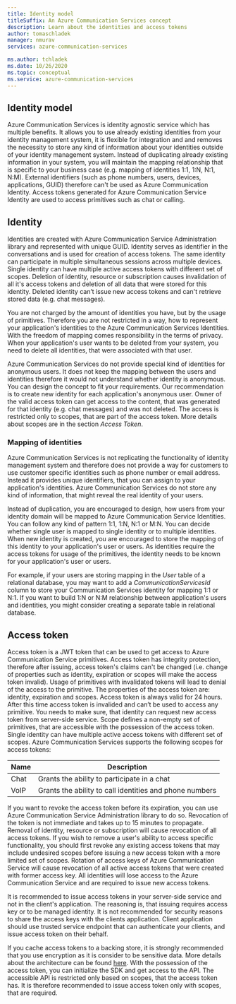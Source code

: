```yaml
---
title: Identity model
titleSuffix: An Azure Communication Services concept
description: Learn about the identities and access tokens
author: tomaschladek
manager: nmurav
services: azure-communication-services

ms.author: tchladek
ms.date: 10/26/2020
ms.topic: conceptual
ms.service: azure-communication-services
---
```


## Identity model

Azure Communication Services is identity agnostic service which has multiple benefits. It allows you to use already existing identities from your identity management system, it is flexible for integration and and removes the necessity to store any kind of information about your identities outside of your identity management system. Instead of duplicating already existing information in your system, you will maintain the mapping relationship that is specific to your business case (e.g. mapping of identities 1:1, 1:N, N:1, N:M). External identifiers (such as phone numbers, users, devices, applications, GUID) therefore can't be used as Azure Communication Identity. Access tokens generated for Azure Communication Service Identity are used to access primitives such as chat or calling. 

## Identity

Identities are created with Azure Communication Service Administration library and represented with unique GUID. Identity serves as identifier in the conversations and is used for creation of access tokens. The same identity can participate in multiple simultaneous sessions across multiple devices. Single identity can have multiple active access tokens with different set of scopes. Deletion of identity, resource or subscription causes invalidation of all it's access tokens and deletion of all data that were stored for this identity. Deleted identity can’t issue new access tokens and can't retrieve stored data (e.g. chat messages). 

You are not charged by the amount of identities you have, but by the usage of primitives. Therefore you are not restricted in a way, how to represent your application's identities to the Azure Communication Services Identities. With the freedom of mapping comes responsibility in the terms of privacy. When your application's user wants to be deleted from your system, you need to delete all identities, that were associated with that user.

Azure Communication Services do not provide special kind of identities for anonymous users. It does not keep the mapping between the users and identities therefore it would not understand whether identity is anonymous. You can design the concept to fit your requirements. Our recommendation is to create new identity for each application's anonymous user. Owner of the valid access token can get access to the content, that was generated for that identity (e.g. chat messages) and was not deleted. The access is restricted only to scopes, that are part of the access token. More details about scopes are in the section *Access Token*.

### Mapping of identities

Azure Communication Services is not replicating the functionality of identity management system and therefore does not provide a way for customers to use customer specific identities such as phone number or email address. Instead it provides unique identifiers, that you can assign to your application's identities. Azure Communication Services do not store any kind of information, that might reveal the real identity of your users.

Instead of duplication, you are encouraged to design, how users from your identity domain will be mapped to Azure Communication Service Identities. You can follow any kind of pattern 1:1, 1:N, N:1 or M:N. You can decide whether single user is mapped to single identity or to multiple identities. When new identity is created, you are encouraged to store the mapping of this identity to your application's user or users. As identities require the access tokens for usage of the primitives, the identity needs to be known for your application's user or users.

For example, if your users are storing mapping in the *User* table of a relational database, you may want to add a *CommunicationServicesId* column to store your Communication Services identity for mapping 1:1 or N:1. If you want to build 1:N or N:M relationship between application's users and identities, you might consider creating a separate table in relational database.

## Access token

Access token is a JWT token that can be used to get access to Azure Communication Service primitives. Access token has integrity protection, therefore after issuing, access token's claims can't be changed (i.e. change of properties such as identity, expiration or scopes will make the access token invalid). Usage of primitives with invalidated tokens will lead to denial of the access to the primitive. The properties of the access token are: identity, expiration and scopes. Access token is always valid for 24 hours. After this time access token is invalided and can’t be used to access any primitive. You needs to make sure, that identity can request new access token from server-side service. Scope defines a non-empty set of primitives, that are accessible with the possession of the access token. Single identity can have multiple active access tokens with different set of scopes. Azure Communication Services supports the following scopes for access tokens:

|Name|Description|
|---|---|
|Chat|	Grants the ability to participate in a chat|
|VoIP|	Grants the ability to call identities and phone numbers|


If you want to revoke the access token before its expiration, you can use Azure Communication Service Administration library to do so. Revocation of the token is not immediate and takes up to 15 minutes to propagate. Removal of identity, resource or subscription will cause revocation of all access tokens. If you wish to remove a user's ability to access specific functionality, you should first revoke any existing access tokens that may include undesired scopes before issuing a new access token with a more limited set of scopes. 
Rotation of access keys of Azure Communication Service will cause revocation of all active access tokens that were created with former access key. All identities will lose access to the Azure Communication Service and are required to issue new access tokens. 

It is recommended to issue access tokens in your server-side service and not in the client's application. The reasoning is, that issuing requires access key or to be managed identity. It is not recommended for security reasons to share the access keys with the clients application. Client application should use trusted service endpoint that can authenticate your clients, and issue access token on their behalf. 

If you cache access tokens to a backing store, it is strongly recommended that you use encryption as it is consider to be sensitive data. More details about the architecture can be found [here](./client-and-server-architecture.md). With the possession of the access token, you can initialize the SDK and get access to the API. The accessible API is restricted only based on scopes, that the access token has. It is therefore recommended to issue access token only with scopes, that are required.